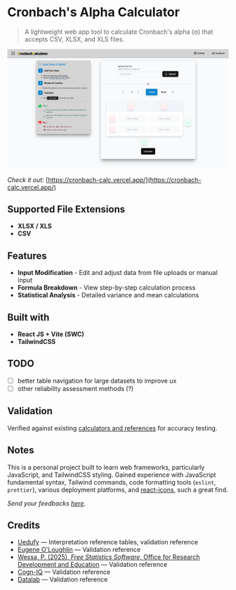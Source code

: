 # Cronbach's Alpha Calculator

> A lightweight web app tool to calculate Cronbach's alpha (α) that accepts CSV, XLSX, and XLS files.

<p align="center">
 <img src="lp.png" alt="comparison image" />
</p>

*Check it out:* [https://cronbach-calc.vercel.app/](https://cronbach-calc.vercel.app/)

## Supported File Extensions

- **XLSX / XLS**
- **CSV**

## Features

- **Input Modification** - Edit and adjust data from file uploads or manual input
- **Formula Breakdown** - View step-by-step calculation process
- **Statistical Analysis** - Detailed variance and mean calculations

## Built with

- **React JS + Vite (SWC)**
- **TailwindCSS**

## TODO

- [ ] better table navigation for large datasets to improve ux
- [ ] other reliability assessment methods (?)

## Validation

Verified against existing <a href="https://www.canva.com/design/DAGv_1uZTjU/5WjqaU-uwj2cLHTULlKvFQ/view?utm_content=DAGv_1uZTjU&utm_campaign=designshare&utm_medium=link2&utm_source=uniquelinks&utlId=ha097b70846" target="_blank" rel="noopener noreferrer">calculators and references</a> for accuracy testing.

## Notes

This is a personal project built to learn web frameworks, particularly JavaScript, and TailwindCSS styling. Gained experience with JavaScript fundamental syntax, Tailwind commands, code formatting tools (`eslint`, `prettier`), various deployment platforms, and <a href="https://react-icons.github.io/react-icons/" target="_blank" rel="noopener noreferrer">react-icons</a>, such a great find.

*Send your feedbacks <a href="https://tally.so/r/m6BXP5" target="_blank" rel="noopener noreferrer">here</a>.*

## Credits

- [Uedufy](https://uedufy.com/how-to-calculate-cronbachs-alpha-in-excel/) — Interpretation reference tables, validation reference
- [Eugene O'Loughlin](https://youtu.be/Hgf22LMcOHc) — Validation reference  
- [Wessa, P. (2025), *Free Statistics Software*, Office for Research Development and Education](https://www.wessa.net/rwasp_cronbach.wasp#cite) — Validation reference  
- [Cogn-IQ](https://www.cogn-iq.org/statistical-tools/cronbach-alpha.html) — Validation reference  
- [Datalab](https://datatab.net/statistics-calculator/reliability-analysis/cronbachs-alpha-calculator?example=Cronbachs_Alpha) — Validation reference  


